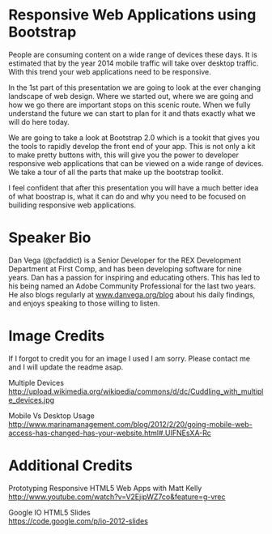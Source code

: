 Responsive Web Applications using Bootstrap
=======================================================================
People are consuming content on a wide range of devices these days. It is estimated that by the year 2014 mobile traffic will take over desktop traffic. With this trend your web applications need to be responsive.

In the 1st part of this presentation we are going to look at the ever changing landscape of web design. Where we started out, where we are going and how we go there are important stops on this scenic route. When we fully understand the future we can start to plan for it and thats exactly what we will do here today. 

We are going to take a look at Bootstrap 2.0 which is a tookit that gives you the tools to rapidly develop the front end of your app. This is not only a kit to make pretty buttons with, this will give you the power to developer responsive web applications that can be viewed on a wide range of devices. We take a tour of all the parts that make up the bootstrap toolkit. 

I feel confident that after this presentation you will have a  much better idea of what boostrap is, what it can do and why you need to be focused on builiding responsive web applications. 

Speaker Bio
=======================================================================
Dan Vega (@cfaddict) is a Senior Developer for the REX Development Department at First Comp, and has been developing software for nine years. Dan has a passion for inspiring and educating others. This has led to his being named an Adobe Community Professional for the last two years. He also blogs regularly at www.danvega.org/blog about his daily findings, and enjoys speaking to those willing to listen.


Image Credits
=======================================================================
If I forgot to credit you for an image I used I am sorry. Please contact me and I will update the readme asap.

Multiple Devices<br/>
http://upload.wikimedia.org/wikipedia/commons/d/dc/Cuddling_with_multiple_devices.jpg

Mobile Vs Desktop Usage<br/>
http://www.marinamanagement.com/blog/2012/2/20/going-mobile-web-access-has-changed-has-your-website.html#.UIFNEsXA-Rc

Additional Credits
=======================================================================

Prototyping Responsive HTML5 Web Apps with Matt Kelly<br/>
http://www.youtube.com/watch?v=V2EjipWZ7co&feature=g-vrec<br/>

Google IO HTML5 Slides<br/>
https://code.google.com/p/io-2012-slides